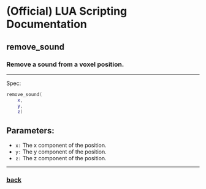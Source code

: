 
# (Official) LUA Scripting Documentation

## remove_sound

### Remove a sound from a voxel position.
___
Spec:
```lua
remove_sound(
	x,
	y,
	z)
```
## Parameters:
- `x:` The x component of the position.
- `y:` The y component of the position.
- `z:` The z component of the position.

___
### [back](../sound)
